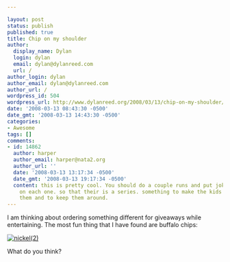 ```yaml
---

layout: post
status: publish
published: true
title: Chip on my shoulder
author:
  display_name: Dylan
  login: dylan
  email: dylan@dylanreed.com
  url: /
author_login: dylan
author_email: dylan@dylanreed.com
author_url: /
wordpress_id: 504
wordpress_url: http://www.dylanreed.org/2008/03/13/chip-on-my-shoulder/
date: '2008-03-13 08:43:30 -0500'
date_gmt: '2008-03-13 14:43:30 -0500'
categories:
- Awesome
tags: []
comments:
- id: 14862
  author: harper
  author_email: harper@nata2.org
  author_url: ''
  date: '2008-03-13 13:17:34 -0500'
  date_gmt: '2008-03-13 19:17:34 -0500'
  content: this is pretty cool. You should do a couple runs and put jokes or something
    on each one. so that their is a series. something to make the kids want more of
    them and to keep them around.
---
```


I am thinking about ordering something different for giveaways while entertaining. The most fun thing that I have found are buffalo chips:  

[![nickel(2)][1]][2]

   [1]: http://www.dylanreed.org//media/2008/03/nickel2-thumb.jpg
   [2]: http://www.dylanreed.org//media/2008/03/nickel2.jpg

What do you think?
